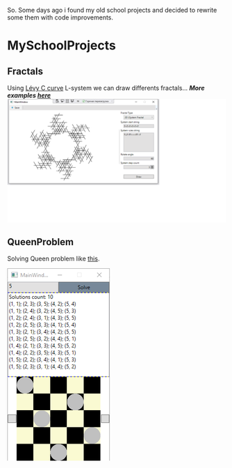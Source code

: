 So. Some days ago i found my old school projects and decided to rewrite some them with code improvements. 
# MySchoolProjects
## Fractals
Using [Lévy C curve](https://en.wikipedia.org/wiki/L%C3%A9vy_C_curve) L-system we can draw differents fractals...
<strong><em>More examples [here](https://github.com/ariolwork/SchoolProjects/tree/master/README_Files/Fractals/images)</em></strong>
![alt text](https://github.com/ariolwork/SchoolProjects/blob/master/README_Files/Fractals/images/2.1.png)
## QueenProblem
Solving Queen problem like [this](https://en.wikipedia.org/wiki/Eight_queens_puzzle).

![image](https://github.com/ariolwork/SchoolProjects/blob/master/README_Files/QueenProblem/images/1.png)
